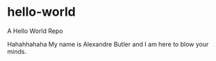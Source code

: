 # hello-world
A Hello World Repo

Hahahhahaha
My name is Alexandre Butler and I am here to blow your minds.
